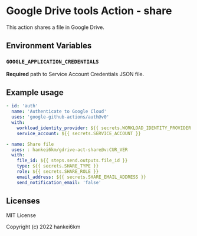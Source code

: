 # Google Drive tools Action - share

This action shares a file in Google Drive.

## Environment Variables

### `GOOGLE_APPLICATION_CREDENTIALS`

**Required** path to Service Account Credentials JSON file.

<!-- INSERT -->

## Example usage

```yaml
- id: 'auth'
  name: 'Authenticate to Google Cloud'
  uses: 'google-github-actions/auth@v0'
  with:
    workload_identity_provider: ${{ secrets.WORKLOAD_IDENTITY_PROVIDER }}
    service_account: ${{ secrets.SERVICE_ACCOUNT }}

- name: Share file
  uses: : hankei6km/gdrive-act-share@v:CUR_VER
  with:
    file_id: ${{ steps.send.outputs.file_id }}
    type: ${{ secrets.SHARE_TYPE }}
    role: ${{ secrets.SHARE_ROLE }}
    email_address: ${{ secrets.SHARE_EMAIL_ADDRESS }}
    send_notification_email: 'false'
```

## Licenses

MIT License

Copyright (c) 2022 hankei6km
